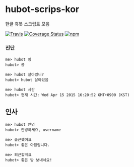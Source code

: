 # hubot-scrips-kor

한글 휴봇 스크립트 모음

[![Travis](https://img.shields.io/travis/mnpk/hubot-scripts-kor.svg?style=flat-square)](https://travis-ci.org/mnpk/hubot-scripts-kor)
[![Coverage Status](https://coveralls.io/repos/mnpk/hubot-scripts-kor/badge.svg?branch=master&style=flat-square)](https://coveralls.io/r/mnpk/hubot-scripts-kor?branch=master)
[![npm](https://img.shields.io/npm/v/hubot-scripts-kor.svg?style=flat-square)](https://www.npmjs.com/package/hubot-scripts-kor)


### 진단

```
me> hubot 핑
hubot> 퐁

me> hubot 살아있니?
hubot> hubot 살아있음

me> hubot 시간
hubot> 현재 시간: Wed Apr 15 2015 16:20:52 GMT+0900 (KST)
```

## 인사
```
me> hubot 안녕
hubot> 안녕하세요, username

me> 출근했어요
hubot> 좋은 아침입니다.

me> 퇴근할게요
hubot> 좋은 밤 보내세요!
```




